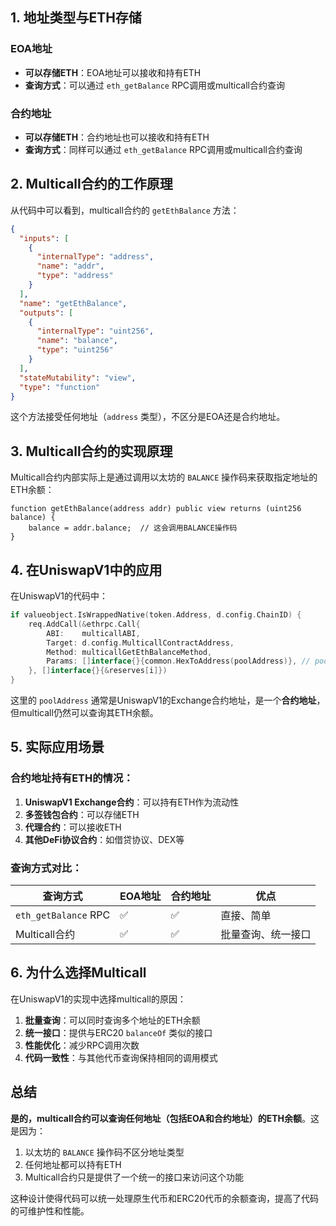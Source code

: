 ## 1. **地址类型与ETH存储**

### EOA地址
- **可以存储ETH**：EOA地址可以接收和持有ETH
- **查询方式**：可以通过 `eth_getBalance` RPC调用或multicall合约查询

### 合约地址
- **可以存储ETH**：合约地址也可以接收和持有ETH
- **查询方式**：同样可以通过 `eth_getBalance` RPC调用或multicall合约查询

## 2. **Multicall合约的工作原理**

从代码中可以看到，multicall合约的 `getEthBalance` 方法：

```json
{
  "inputs": [
    {
      "internalType": "address",
      "name": "addr",
      "type": "address"
    }
  ],
  "name": "getEthBalance",
  "outputs": [
    {
      "internalType": "uint256",
      "name": "balance",
      "type": "uint256"
    }
  ],
  "stateMutability": "view",
  "type": "function"
}
```

这个方法接受任何地址（`address` 类型），不区分是EOA还是合约地址。

## 3. **Multicall合约的实现原理**

Multicall合约内部实际上是通过调用以太坊的 `BALANCE` 操作码来获取指定地址的ETH余额：

```solidity
function getEthBalance(address addr) public view returns (uint256 balance) {
    balance = addr.balance;  // 这会调用BALANCE操作码
}
```

## 4. **在UniswapV1中的应用**

在UniswapV1的代码中：

```go
if valueobject.IsWrappedNative(token.Address, d.config.ChainID) {
    req.AddCall(&ethrpc.Call{
        ABI:    multicallABI,
        Target: d.config.MulticallContractAddress,
        Method: multicallGetEthBalanceMethod,
        Params: []interface{}{common.HexToAddress(poolAddress)}, // poolAddress可以是合约地址
    }, []interface{}{&reserves[i]})
}
```

这里的 `poolAddress` 通常是UniswapV1的Exchange合约地址，是一个**合约地址**，但multicall仍然可以查询其ETH余额。

## 5. **实际应用场景**

### 合约地址持有ETH的情况：
1. **UniswapV1 Exchange合约**：可以持有ETH作为流动性
2. **多签钱包合约**：可以存储ETH
3. **代理合约**：可以接收ETH
4. **其他DeFi协议合约**：如借贷协议、DEX等

### 查询方式对比：

| 查询方式 | EOA地址 | 合约地址 | 优点 |
|---------|---------|----------|------|
| `eth_getBalance` RPC | ✅ | ✅ | 直接、简单 |
| Multicall合约 | ✅ | ✅ | 批量查询、统一接口 |

## 6. **为什么选择Multicall**

在UniswapV1的实现中选择multicall的原因：

1. **批量查询**：可以同时查询多个地址的ETH余额
2. **统一接口**：提供与ERC20 `balanceOf` 类似的接口
3. **性能优化**：减少RPC调用次数
4. **代码一致性**：与其他代币查询保持相同的调用模式

## 总结

**是的，multicall合约可以查询任何地址（包括EOA和合约地址）的ETH余额**。这是因为：

1. 以太坊的 `BALANCE` 操作码不区分地址类型
2. 任何地址都可以持有ETH
3. Multicall合约只是提供了一个统一的接口来访问这个功能

这种设计使得代码可以统一处理原生代币和ERC20代币的余额查询，提高了代码的可维护性和性能。